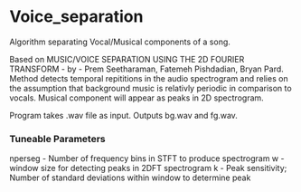 # Voice_separation
Algorithm separating Vocal/Musical components of a song.

Based on MUSIC/VOICE SEPARATION USING THE 2D FOURIER TRANSFORM - by - Prem Seetharaman, Fatemeh Pishdadian, Bryan Pard.
Method detects temporal repititions in the audio spectrogram and relies on the assumption that background music is relativly periodic in comparison to vocals. Musical component will appear as peaks in 2D spectrogram.

Program takes .wav file as input. Outputs bg.wav and fg.wav.

### Tuneable Parameters 
nperseg - Number of frequency bins in STFT to produce spectrogram
w - window size for detecting peaks in 2DFT spectrogram
k - Peak sensitivity; Number of standard deviations within window to determine peak
